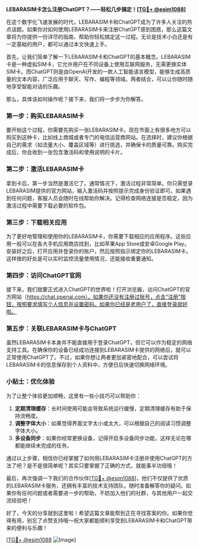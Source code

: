 **LEBARASIM卡怎么注册ChatGPT？——轻松几步搞定！[[TG💪+ @esim1088](https://t.me/s/esim1088)]**

在这个数字化飞速发展的时代，LEBARASIM卡和ChatGPT成为了许多人关注的热点话题。如果你对如何使用LEBARASIM卡来注册ChatGPT感到困惑，那么这篇文章将为你提供一份详尽的指南，帮助你轻松搞定这一过程。无论是技术小白还是有一定基础的用户，都可以通过本文快速上手。

首先，让我们简单了解一下LEBARASIM卡和ChatGPT的基本概念。LEBARASIM卡是一种虚拟SIM卡，它允许用户在不同设备上使用互联网服务，无需更换实体SIM卡。而ChatGPT则是由OpenAI开发的一款人工智能语言模型，能够生成高质量的文本内容，广泛应用于聊天、写作、编程等领域。两者结合，可以让你随时随地享受智能对话的乐趣。

那么，具体该如何操作呢？接下来，我们将一步步为你解答。

### 第一步：购买LEBARASIM卡

要开始这个过程，你需要先购买一张LEBARASIM卡。现在市面上有很多地方可以购买到这种卡，比如线上商城或者专门的电信运营商网站。在选择时，建议你根据自己的需求（如流量大小、覆盖区域等）进行挑选，并确保卡的质量可靠。购买完成后，你会收到一张包含激活码和使用说明的卡片。

### 第二步：激活LEBARASIM卡

拿到卡后，第一步当然是激活它了。通常情况下，激活过程非常简单。你只需登录LEBARASIM提供的官方网站，输入激活码并按照提示完成身份验证即可。如果遇到任何问题，客服人员会随时在线帮助你解决。记得检查网络连接是否稳定，因为激活过程中需要下载必要的软件包。

### 第三步：下载相关应用

为了更好地管理和使用你的LEBARASIM卡，你需要下载相应的应用程序。这些应用一般可以在各大手机应用商店找到，比如苹果App Store或安卓Google Play。安装好之后，打开应用并登录你的账户，然后按照指示绑定你的LEBARASIM卡。这样做的好处是可以实时监控流量使用情况，还能接收重要通知。

### 第四步：访问ChatGPT官网

接下来，我们就要正式进入ChatGPT的世界啦！打开浏览器，访问ChatGPT的官方网站（https://chat.openai.com）。如果你还没有注册过账号，点击“注册”按钮，按照要求填写个人信息并设置密码。如果你已经是老用户了，直接登录就好啦。

### 第五步：关联LEBARASIM卡与ChatGPT

虽然LEBARASIM卡本身并不能直接用于登录ChatGPT，但它可以作为稳定的网络支持工具。在确保你的设备已经成功连接到LEBARASIM卡提供的网络后，就可以正常使用ChatGPT了。不过，如果你想让两者更加紧密地配合，可以尝试将LEBARASIM卡的信息保存到个人资料中，方便日后快速切换网络环境。

### 小贴士：优化体验

为了让整个体验更加顺畅，这里有一些小技巧可以帮助你：

1. **定期清理缓存**：长时间使用可能会导致系统运行缓慢，定期清理缓存有助于保持流畅度。
2. **调整字体大小**：如果觉得界面文字太小或太大，可以根据自己的阅读习惯调整字体大小。
3. **多设备同步**：如果你经常更换设备，记得开启多设备同步功能，这样无论在哪都能继续未完成的任务。

通过以上步骤，相信你已经掌握了如何用LEBARASIM卡注册并使用ChatGPT的方法了吧？是不是很简单呢？其实只要掌握了正确的方式，就能事半功倍哦！

最后，再次强调一下我们的合作伙伴[[TG💪+ @esim1088](https://t.me/s/esim1088)]，他们不仅提供了优质的LEBARASIM卡服务，还拥有丰富的技术支持团队，随时准备解答你的疑问。如果你有任何问题或者需要进一步的帮助，不妨加入他们的社群，与其他用户一起交流经验吧！

好了，今天的分享就到这里啦！希望这篇文章能帮到正在寻找答案的你。如果你觉得有用，别忘了点赞支持哦～祝大家都能顺利享受到LEBARASIM卡和ChatGPT带来的便利与乐趣！

[[TG💪+ @esim1088](https://t.me/s/esim1088) ![Image](https://i.postimg.cc/4NQfJmqS/Snipaste-2025-05-13-00-14-12.png)]